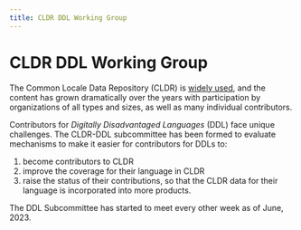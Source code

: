 ```yaml
---
title: CLDR DDL Working Group
---
```


# CLDR DDL Working Group

The Common Locale Data Repository (CLDR) is [widely used](/index), and the content has grown dramatically over the years with participation by organizations of all types and sizes, as well as many individual contributors.

Contributors for _Digitally Disadvantaged Languages_ (DDL) face unique challenges. The CLDR-DDL subcommittee has been formed to evaluate mechanisms to make it easier for contributors for DDLs to:

1. become contributors to CLDR
2. improve the coverage for their language in CLDR
3. raise the status of their contributions, so that the CLDR data for their language is incorporated into more products.

The DDL Subcommittee has started to meet every other week as of June, 2023.


